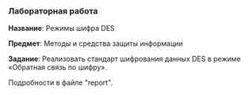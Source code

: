 ### Лабораторная работа

**Название**: Режимы шифра DES

**Предмет**: Методы и средства защиты информации

**Задание**: Реализовать стандарт шифрования данных DES в режиме «Обратная связь по шифру».

Подробности в файле "report".

